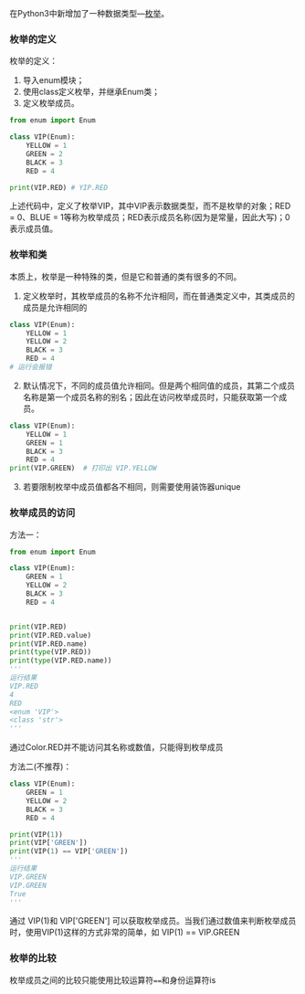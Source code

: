 在Python3中新增加了一种数据类型—[枚举](https://so.csdn.net/so/search?q=%E6%9E%9A%E4%B8%BE&spm=1001.2101.3001.7020)。

### 枚举的定义

枚举的定义：
1. 导入enum模块；
2. 使用class定义枚举，并继承Enum类；
3. 定义枚举成员。


```python
from enum import Enum

class VIP(Enum):
    YELLOW = 1
    GREEN = 2
    BLACK = 3
    RED = 4

print(VIP.RED) # YIP.RED
```

上述代码中，定义了枚举VIP，其中VIP表示数据类型，而不是枚举的对象；RED = 0、BLUE = 1等称为枚举成员；RED表示成员名称(因为是常量，因此大写)；0表示成员值。

### 枚举和类

本质上，枚举是一种特殊的类，但是它和普通的类有很多的不同。

1. 定义枚举时，其枚举成员的名称不允许相同，而在普通类定义中，其类成员的成员是允许相同的

```python
class VIP(Enum):
    YELLOW = 1
    YELLOW = 2
    BLACK = 3
    RED = 4
# 运行会报错
```
2. 默认情况下，不同的成员值允许相同。但是两个相同值的成员，其第二个成员名称是第一个成员名称的别名；因此在访问枚举成员时，只能获取第一个成员。

```python
class VIP(Enum):
    YELLOW = 1
    GREEN = 1
    BLACK = 3
    RED = 4
print(VIP.GREEN)  # 打印出 VIP.YELLOW
```

3. 若要限制枚举中成员值都各不相同，则需要使用装饰器unique


### 枚举成员的访问

方法一：
```python
from enum import Enum

class VIP(Enum):
    GREEN = 1
    YELLOW = 2
    BLACK = 3
    RED = 4


print(VIP.RED)
print(VIP.RED.value)
print(VIP.RED.name)
print(type(VIP.RED))
print(type(VIP.RED.name))
'''
运行结果
VIP.RED
4
RED
<enum 'VIP'>
<class 'str'>
'''
```

通过Color.RED并不能访问其名称或数值，只能得到枚举成员

方法二(不推荐)：
```python
class VIP(Enum):
    GREEN = 1
    YELLOW = 2
    BLACK = 3
    RED = 4

print(VIP(1))
print(VIP['GREEN'])
print(VIP(1) == VIP['GREEN'])
'''
运行结果
VIP.GREEN
VIP.GREEN
True
'''
```

通过 VIP(1)和 VIP['GREEN'] 可以获取枚举成员。当我们通过数值来判断枚举成员时，使用VIP(1)这样的方式非常的简单，如 VIP(1) == VIP.GREEN

### 枚举的比较

枚举成员之间的比较只能使用比较运算符`==`和身份运算符is